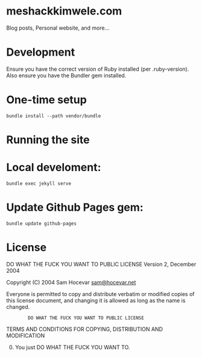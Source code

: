 meshackkimwele.com
==================

Blog posts, Personal website, and more...

Development
===========

Ensure you have the correct version of Ruby installed (per .ruby-version). Also ensure you have the Bundler gem installed.

One-time setup
===============

    bundle install --path vendor/bundle

Running the site
================

Local develoment:
=================
    bundle exec jekyll serve

Update Github Pages gem:
========================
    bundle update github-pages

License
===============
DO WHAT THE FUCK YOU WANT TO PUBLIC LICENSE 
                    Version 2, December 2004 

 Copyright (C) 2004 Sam Hocevar <sam@hocevar.net> 

 Everyone is permitted to copy and distribute verbatim or modified 
 copies of this license document, and changing it is allowed as long 
 as the name is changed. 

            DO WHAT THE FUCK YOU WANT TO PUBLIC LICENSE 
   TERMS AND CONDITIONS FOR COPYING, DISTRIBUTION AND MODIFICATION 

  0. You just DO WHAT THE FUCK YOU WANT TO.
